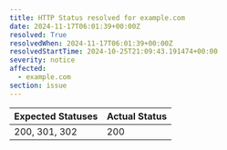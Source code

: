 ```yaml
---
title: HTTP Status resolved for example.com
date: 2024-11-17T06:01:39+00:00Z
resolved: True
resolvedWhen: 2024-11-17T06:01:39+00:00Z
resolvedStartTime: 2024-10-25T21:09:43.191474+00:00
severity: notice
affected:
  - example.com
section: issue
---
```


| Expected Statuses | Actual Status  |
|-------------------|----------------|
| 200, 301, 302 | 200 |
